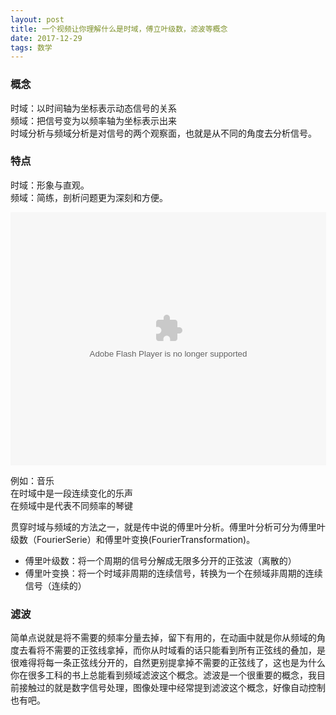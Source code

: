 ```yaml
---
layout: post
title: 一个视频让你理解什么是时域，傅立叶级数，滤波等概念
date: 2017-12-29 
tags: 数学    
---
```

### 概念   
时域：以时间轴为坐标表示动态信号的关系   
频域：把信号变为以频率轴为坐标表示出来   
时域分析与频域分析是对信号的两个观察面，也就是从不同的角度去分析信号。    
### 特点   
时域：形象与直观。   
频域：简练，剖析问题更为深刻和方便。    

<object classid="clsid:D27CDB6E-AE6D-11cf-96B8-444553540000" codebase="http://download.macromedia.com/pub/shockwave/cabs/flash/swflash.cab#version=7,0,19,0" width="305" height="205">  
    <param name="movie" value="Flvplayer.swf" />  
    <param name="quality" value="high" />  
    <param name="allowFullScreen" value="true" />  
    <param name="FlashVars" value="vcastr_file=movies/11.flv&LogoText=test&BufferTime=3" />  
    <embed src="Flvplayer.swf" allowfullscreen="true" flashvars="vcastr_file=/images/post/2017-12-29-一个视频让你理解什么是时域_傅立叶级数_滤波等概念/傅里叶级数动画演示_标清.flv&LogoText=test" quality="high" pluginspage="http://www.macromedia.com/go/getflashplayer" type="application/x-shockwave-flash" width="505" height="405"></embed>  
</object>  

例如：音乐   
    在时域中是一段连续变化的乐声    
    在频域中是代表不同频率的琴键   

贯穿时域与频域的方法之一，就是传中说的傅里叶分析。傅里叶分析可分为傅里叶级数（FourierSerie）和傅里叶变换(FourierTransformation)。    
* 傅里叶级数：将一个周期的信号分解成无限多分开的正弦波（离散的）     
* 傅里叶变换：将一个时域非周期的连续信号，转换为一个在频域非周期的连续信号（连续的）     

### 滤波    
简单点说就是将不需要的频率分量去掉，留下有用的，在动画中就是你从频域的角度去看将不需要的正弦线拿掉，而你从时域看的话只能看到所有正弦线的叠加，是很难得将每一条正弦线分开的，自然更别提拿掉不需要的正弦线了，这也是为什么你在很多工科的书上总能看到频域滤波这个概念。滤波是一个很重要的概念，我目前接触过的就是数字信号处理，图像处理中经常提到滤波这个概念，好像自动控制也有吧。    

